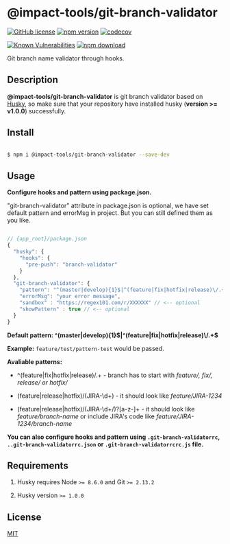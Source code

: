 # @impact-tools/git-branch-validator

[![GitHub license](https://img.shields.io/badge/license-MIT-blue.svg)](https://github.com/labidiaymen/git-branch-validator/blob/master/LICENSE)
[![npm version](https://img.shields.io/npm/v/@impact-tools/git-branch-validator.svg?style=flat)](https://www.npmjs.com/package/@impact-tools/git-branch-validator)
[![codecov](https://codecov.io/gh/labidiaymen/@impact-tools/git-branch-validator/branch/master/graph/badge.svg)](https://codecov.io/gh/labidiaymen/@impact-tools/git-branch-validator)


[![Known Vulnerabilities][snyk-image]][snyk-url]
[![npm download][download-image]][download-url]

[snyk-image]: https://snyk.io/test/npm/@impact-tools/git-branch-validator/badge.svg?style=flat-square
[snyk-url]: https://snyk.io/test/npm/@impact-tools/git-branch-validator
[download-image]: https://img.shields.io/npm/dm/@impact-tools/git-branch-validator.svg?style=flat-square
[download-url]: https://npmjs.org/package/@impact-tools/git-branch-validator

Git branch name validator through hooks.

## Description

**@impact-tools/git-branch-validator** is git branch validator based on [Husky](https://github.com/typicode/husky), so make sure that your repository have installed husky (**version >= v1.0.0**) successfully.

<!--

Description here.

-->

## Install

```bash

$ npm i @impact-tools/git-branch-validator --save-dev

```

## Usage

**Configure hooks and pattern using package.json.**

"git-branch-validator" attribute in package.json is optional, we have set default pattern and errorMsg in project. But you can still defined them as you like.

```js

// {app_root}/package.json
{
  "husky": {
    "hooks": {
      "pre-push": "branch-validator"
    }
  },
  "git-branch-validator": {
    "pattern": "^(master|develop){1}$|^(feature|fix|hotfix|release)\/.+$",
    "errorMsg": "your error message",
    "sandbox" : "https://regex101.com/r/XXXXXX" // <-- optional
    "showPattern" : true // <-- optional
  }
}
```

**Default pattern: ^(master|develop){1}$|^(feature|fix|hotfix|release)\/.+$**

**Example:** `feature/test/pattern-test` would be passed.

**Avaliable patterns:**

- ^(feature|fix|hotfix|release)\/.+ - branch has to start with _feature/, fix/, release/ or hotfix/_

* (feature|release|hotfix)\/(JIRA-\d+) - it should look like _feature/JIRA-1234_

- (feature|release|hotfix)\/(JIRA-\d+\/)?[a-z-]+ - it should look like _feature/branch-name_ or include JIRA's code like _feature/JIRA-1234/branch-name_

**You can also configure hooks and pattern using `.git-branch-validatorrc`, `..git-branch-validatorrc.json` or `.git-branch-validatorrcrc.js` file.**

## Requirements

1. Husky requires Node `>= 8.6.0` and Git `>= 2.13.2`

2. Husky version `>= 1.0.0`

## License

[MIT](LICENSE)
